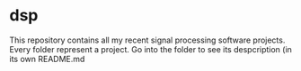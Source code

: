 # dsp
This repository contains all my recent signal processing software projects. Every folder represent a project. Go into the folder to see its despcription (in its own README.md
